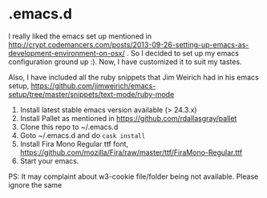 .emacs.d
========
I really liked the emacs set up mentioned in http://crypt.codemancers.com/posts/2013-09-26-setting-up-emacs-as-development-environment-on-osx/ . So I decided to set up my emacs configuration ground up :). Now, I have customized it to suit my tastes.

Also, I have included all the ruby snippets that Jim Weirich had in his emacs setup, 
https://github.com/jimweirich/emacs-setup/tree/master/snippets/text-mode/ruby-mode

1. Install latest stable emacs version available (> 24.3.x)
2. Install Pallet as mentioned in https://github.com/rdallasgray/pallet
3. Clone this repo to ~/.emacs.d
4. Goto ~/.emacs.d and do ```cask install```
5. Install Fira Mono Regular ttf font, https://github.com/mozilla/Fira/raw/master/ttf/FiraMono-Regular.ttf
6. Start your emacs. 


PS: It may complaint about w3-cookie file/folder being not available. Please ignore the same


